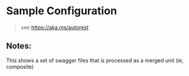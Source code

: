 # Sample Configuration
> see https://aka.ms/autorest

## Notes:
This shows a set of swagger files that is processed as a merged unit (ie, composite)

